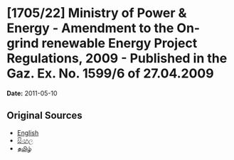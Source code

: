 # [1705/22] Ministry of Power & Energy - Amendment to the On-grind renewable Energy Project Regulations, 2009 - Published in the Gaz. Ex. No. 1599/6 of 27.04.2009

**Date:** 2011-05-10

## Original Sources

- [English](https://documents.gov.lk/view/extra-gazettes/2011/5/1705-22_E.pdf)
- [සිංහල](https://documents.gov.lk/view/extra-gazettes/2011/5/1705-22_S.pdf)
- [தமிழ்](https://documents.gov.lk/view/extra-gazettes/2011/5/1705-22_T.pdf)
